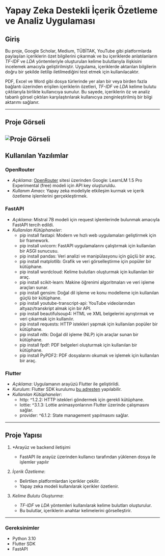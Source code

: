 # Yapay Zeka Destekli İçerik Özetleme ve Analiz Uygulaması

## Giriş

Bu proje, Google Scholar, Medium, TÜBİTAK, YouTube gibi platformlarda paylaşılan içeriklerin özet bilgilerini çıkarmak ve bu içeriklerde anlatılanların *TF-IDF* ve *LDA* yöntemleriyle oluşturulan kelime bulutlarıyla ilişkisini incelemek amacıyla geliştirilmiştir. Uygulama, içeriklerde aktarılan bilgilerin doğru bir şekilde iletilip iletilmediğini test etmek için kullanılacaktır.

PDF, Excel ve Word gibi dosya türlerinde yer alan bir veya birden fazla bağlantı üzerinden erişilen içeriklerin özetleri, *TF-IDF* ve *LDA* kelime bulutu çıktılarıyla birlikte kullanıcıya sunulur. Bu sayede, içeriklerin öz ve analiz tabanlı görsel çıktıları karşılaştırılarak kullanıcıya zenginleştirilmiş bir bilgi aktarımı sağlanır.

---

## Proje Görseli

![Proje Görseli](https://github.com/lvntaslann/summarize_content__TF-IDF_analyze_LDA_topics/blob/main/images/images.png?raw=true)
---

## Kullanılan Yazılımlar

### OpenRouter
- *Açıklama*: [OpenRouter](https://openrouter.ai/) sitesi üzerinden Google: LearnLM 1.5 Pro Experimental (free) modeli için API key oluşturuldu.
- *Kullanım Amacı*: Yapay zeka modeliyle etkileşim kurmak ve içerik özetleme işlemlerini gerçekleştirmek.

### FastAPI
- *Açıklama*: Mistral 7B modeli için request işlemlerinde bulunmak amacıyla FastAPI tercih edildi.
- *Kullanılan Kütüphaneler*:
  - pip install fastapi: Modern ve hızlı web uygulamaları geliştirmek için bir framework.
  - pip install uvicorn: FastAPI uygulamalarını çalıştırmak için kullanılan bir ASGI sunucusu.
  - pip install pandas: Veri analizi ve manipülasyonu için güçlü bir araç.
  - pip install matplotlib: Grafik ve veri görselleştirme için popüler bir kütüphane.
  - pip install wordcloud: Kelime bulutları oluşturmak için kullanılan bir araç.
  - pip install scikit-learn: Makine öğrenimi algoritmaları ve veri işleme araçları sunar.
  - pip install gensim: Doğal dil işleme ve konu modelleme için kullanılan güçlü bir kütüphane.
  - pip install youtube-transcript-api: YouTube videolarından altyazı/transkript almak için bir API.
  - pip install beautifulsoup4: HTML ve XML belgelerini ayrıştırmak ve veri çıkarmak için kullanılır.
  - pip install requests: HTTP istekleri yapmak için kullanılan popüler bir kütüphane.
  - pip install nltk: Doğal dil işleme (NLP) için araçlar sunan bir kütüphane.
  - pip install fpdf: PDF belgeleri oluşturmak için kullanılan bir kütüphane.
  - pip install PyPDF2: PDF dosyalarını okumak ve işlemek için kullanılan bir araç.


### Flutter
- *Açıklama*: Uygulamanın arayüzü Flutter ile geliştirildi.
- *Kurulum*: Flutter SDK kurulumu [bu adresten](https://docs.flutter.dev/get-started/install) yapılabilir.
- *Kullanılan Kütüphaneler*:
  - http: ^1.2.2: HTTP istekleri göndermek için gerekli kütüphane.
  - lottie: ^3.1.3: Lottie animasyonlarının Flutter üzerinde çalışmasını sağlar.
  - provider: ^6.1.2: State management yapılmasını sağlar.

---

## Proje Yapısı

1. *Arayüz ve backend iletişimi
    - FastAPI ile arayüz üzerinden kullanıcı tarafından yüklenen dosya ile işlemler yapılır

3. *İçerik Özetleme*:
   - Belirtilen platformlardan içerikler çekilir.
   - Yapay zeka modeli kullanılarak içerikler özetlenir.

4. *Kelime Bulutu Oluşturma*:
   - *TF-IDF* ve *LDA* yöntemleri kullanılarak kelime bulutları oluşturulur.
   - Bu bulutlar, içeriklerin anahtar kelimelerini görselleştirir.

---


### Gereksinimler
- Python 3.10
- Flutter SDK
- FastAPI
